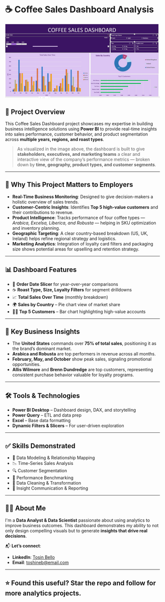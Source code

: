 # ☕ Coffee Sales Dashboard Analysis

![Coffee Sales Dashboard](./COFFEE.jpg)

## 📌 Project Overview

This Coffee Sales Dashboard project showcases my expertise in building business intelligence solutions using **Power BI** to provide real-time insights into sales performance, customer behavior, and product segmentation across **multiple years, regions, and roast types**.

> As visualized in the image above, the dashboard is built to give **stakeholders, executives, and marketing teams** a clear and interactive view of the company’s performance metrics — broken down by **time, geography, product types, and customer segments**.

---

## 💼 Why This Project Matters to Employers

- **Real-Time Business Monitoring**: Designed to give decision-makers a holistic overview of sales trends.
- **Customer-Centric Insights**: Identifies **Top 5 high-value customers** and their contributions to revenue.
- **Product Intelligence**: Tracks performance of four coffee types — *Arabica, Excelsa, Liberica, and Robusta* — helping in SKU optimization and inventory planning.
- **Geographic Targeting**: A clear country-based breakdown (US, UK, Ireland) helps refine regional strategy and logistics.
- **Marketing Analytics**: Integration of loyalty card filters and packaging size shows potential areas for upselling and retention strategy.

---

## 📊 Dashboard Features

- 📆 **Order Date Slicer** for year-over-year comparisons  
- ☕ **Roast Type, Size, Loyalty Filters** for segment drilldowns  
- 📈 **Total Sales Over Time** (monthly breakdown)  
- 🌍 **Sales by Country** – Pie chart view of market share  
- 🧑‍💼 **Top 5 Customers** – Bar chart highlighting high-value accounts

---

## 🧠 Key Business Insights

- The **United States** commands over **75% of total sales**, positioning it as the brand’s dominant market.
- **Arabica and Robusta** are top performers in revenue across all months.
- **February, May, and October** show peak sales, signaling promotional opportunities.
- **Allis Wilmore** and **Brenn Dundredge** are top customers, representing consistent purchase behavior valuable for loyalty programs.

---

## 🛠 Tools & Technologies

- **Power BI Desktop** – Dashboard design, DAX, and storytelling
- **Power Query** – ETL and data prep
- **Excel** – Base data formatting
- **Dynamic Filters & Slicers** – For user-driven exploration

---

## ✅ Skills Demonstrated

- 🧩 Data Modeling & Relationship Mapping  
- 📉 Time-Series Sales Analysis  
- 🔍 Customer Segmentation  
- 🎯 Performance Benchmarking  
- 🧼 Data Cleaning & Transformation  
- 📣 Insight Communication & Reporting

---

## 👨‍💻 About Me

I'm a **Data Analyst & Data Scientist** passionate about using analytics to improve business outcomes. This dashboard demonstrates my ability to not only design compelling visuals but to generate **insights that drive real decisions**.

📬 **Let’s connect**:
- **LinkedIn**: [Tosin Bello](https://www.linkedin.com/in/tosinbellofin)
- **Email**: toshineb@email.com

---


## ⭐ Found this useful? Star the repo and follow for more analytics projects.
